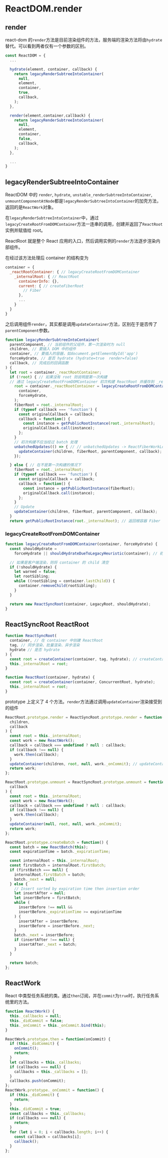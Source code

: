 # ReactDOM.render

## render

react-dom 的`render`方法是目前渲染组件的方法，服务端的渲染方法将由`hydrate`替代。可以看到两者仅有一个参数的区别。

```javascript
const ReactDOM = {
  ...

  hydrate(element, container, callback) {
    return legacyRenderSubtreeIntoContainer(
      null,
      element,
      container,
      true,
      callback,
    );
  },

  render(element,container,callback) {
    return legacyRenderSubtreeIntoContainer(
      null,
      element,
      container,
      false,
      callback,
    );
  },

  ...
}
```

## legacyRenderSubtreeIntoContainer

ReactDOM 中的 `render`, `hydrate`, `unstable_renderSubtreeIntoContainer`, `unmountComponentAtNode`都是`legacyRenderSubtreeIntoContainer`的加壳方法，返回的是`ReactWork`对象。

在`legacyRenderSubtreeIntoContainer`中，通过`legacyCreateRootFromDOMContainer`方法一连串的调用，创建并返回了`ReactRoot`实例并赋值给 root。

ReactRoot 就是整个 React 应用的入口，然后调用实例的`render`方法逐步渲染内部组件。

在经过该方法处理后 container 的结构变为

```javascript
container = {
  _reactRootContainer: { // legacyCreateRootFromDOMContainer
    _internalRoot: { // ReactRoot
      containerInfo: {},
      current: { // createFiberRoot
        // Fiber
      },
      ...
    }
  }
}
```

之后调用组件`render`，其实都是调用`updateContainer`方法，区别在于是否传了`parentComponent`参数。

```javascript
function legacyRenderSubtreeIntoContainer(
  parentComponent, // 当前组件的父组件，第一次渲染时为 null
  children, // 要插入 DOM 中的组件
  container, // 要插入的容器，如document.getElementById('app')
  forceHydrate, // 是否 hydrate (hydrate=true  render=false)
  callback, // 完成后的回调函数
) {
  let root = container._reactRootContainer;
  if (!root) { // 如果没有 root 则说明是第一次构建
  // 通过 legacyCreateRootFromDOMContainer 初次构建 ReactRoot 并缓存到 _reactRootContainer 属性上
    root = container._reactRootContainer = legacyCreateRootFromDOMContainer(
      container,
      forceHydrate,
    );
    fiberRoot = root._internalRoot;
    if (typeof callback === 'function') {
      const originalCallback = callback;
      callback = function() {
        const instance = getPublicRootInstance(root._internalRoot);
        originalCallback.call(instance);
      };
    }
    // 初次构建不应当经过 batch 处理
    unbatchedUpdates(() => { // // unbatchedUpdates -> ReactFiberWorkLoop.js
      updateContainer(children, fiberRoot, parentComponent, callback);
    });

  } else { // 在不是第一次构建的情况下
    fiberRoot = root._internalRoot;
    if (typeof callback === 'function') {
      const originalCallback = callback;
      callback = function() {
        const instance = getPublicRootInstance(fiberRoot);
        originalCallback.call(instance);
      };
    }
    // Update
    updateContainer(children, fiberRoot, parentComponent, callback);
  }
  return getPublicRootInstance(root._internalRoot); // 返回根容器 Fiber 实例
```

### legacyCreateRootFromDOMContainer

```javascript
function legacyCreateRootFromDOMContainer(container, forceHydrate) {
  const shouldHydrate =
    forceHydrate || shouldHydrateDueToLegacyHeuristic(container); // 初始化 shouldHydrate

  // 如果是客户端渲染，则将 container 的 child 清空
  if (!shouldHydrate) {
    let warned = false;
    let rootSibling;
    while ((rootSibling = container.lastChild)) {
      container.removeChild(rootSibling);
    }
  }

  return new ReactSyncRoot(container, LegacyRoot, shouldHydrate);
}
```

## ReactSyncRoot ReactRoot

```javascript
function ReactSyncRoot(
  container, // 在 container 中创建 ReactRoot
  tag, // 同步渲染、批量渲染、异步渲染
  hydrate // 是否 hydrate
) {
  const root = createContainer(container, tag, hydrate); // createContainer -> ReactFiberReconciler.js
  this._internalRoot = root;
}

function ReactRoot(container, hydrate) {
  const root = createContainer(container, ConcurrentRoot, hydrate);
  this._internalRoot = root;
}
```

prototype 上定义了 4 个方法。`render`方法通过调用`updateContainer`渲染接受到的组件

```javascript
ReactRoot.prototype.render = ReactSyncRoot.prototype.render = function(
  children,
  callback
) {
  const root = this._internalRoot;
  const work = new ReactWork();
  callback = callback === undefined ? null : callback;
  if (callback !== null) {
    work.then(callback);
  }
  updateContainer(children, root, null, work._onCommit); // updateContainer -> ReactFiberReconciler.js
  return work;
};

ReactRoot.prototype.unmount = ReactSyncRoot.prototype.unmount = function(
  callback
) {
  const root = this._internalRoot;
  const work = new ReactWork();
  callback = callback === undefined ? null : callback;
  if (callback !== null) {
    work.then(callback);
  }
  updateContainer(null, root, null, work._onCommit);
  return work;
};

ReactRoot.prototype.createBatch = function() {
  const batch = new ReactBatch(this);
  const expirationTime = batch._expirationTime;

  const internalRoot = this._internalRoot;
  const firstBatch = internalRoot.firstBatch;
  if (firstBatch === null) {
    internalRoot.firstBatch = batch;
    batch._next = null;
  } else {
    // Insert sorted by expiration time then insertion order
    let insertAfter = null;
    let insertBefore = firstBatch;
    while (
      insertBefore !== null &&
      insertBefore._expirationTime >= expirationTime
    ) {
      insertAfter = insertBefore;
      insertBefore = insertBefore._next;
    }
    batch._next = insertBefore;
    if (insertAfter !== null) {
      insertAfter._next = batch;
    }
  }

  return batch;
};
```

## ReactWork

React 中类型任务系统的类。通过`then`订阅，并在`commit`为`true`时，执行任务系统里的方法。

```javascript
function ReactWork() {
  this._callbacks = null;
  this._didCommit = false;
  this._onCommit = this._onCommit.bind(this);
}

ReactWork.prototype.then = function(onCommit) {
  if (this._didCommit) {
    onCommit();
    return;
  }
  let callbacks = this._callbacks;
  if (callbacks === null) {
    callbacks = this._callbacks = [];
  }
  callbacks.push(onCommit);
};
ReactWork.prototype._onCommit = function() {
  if (this._didCommit) {
    return;
  }
  this._didCommit = true;
  const callbacks = this._callbacks;
  if (callbacks === null) {
    return;
  }
  for (let i = 0; i < callbacks.length; i++) {
    const callback = callbacks[i];
    callback();
  }
};
```

